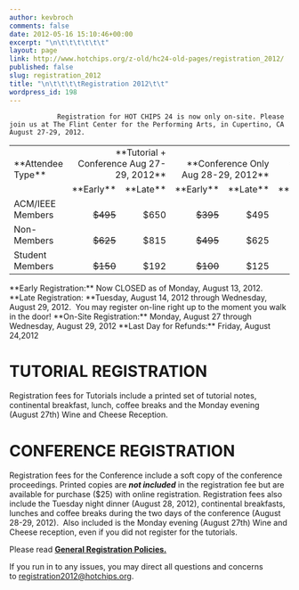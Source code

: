 ```yaml
---
author: kevbroch
comments: false
date: 2012-05-16 15:10:46+00:00
excerpt: "\n\t\t\t\t\t\t"
layout: page
link: http://www.hotchips.org/z-old/hc24-old-pages/registration_2012/
published: false
slug: registration_2012
title: "\n\t\t\t\tRegistration 2012\t\t"
wordpress_id: 198
---
```



				Registration for HOT CHIPS 24 is now only on-site. Please join us at The Flint Center for the Performing Arts, in Cupertino, CA August 27-29, 2012.
<table cellpadding="0" cellspacing="0" >
<tbody >
<tr >

<td style="text-align: left;" valign="bottom" >**Attendee Type**
</td>

<td colspan="2" style="text-align: right;" valign="bottom" >**Tutorial + Conference
Aug 27-29, 2012**
</td>

<td colspan="2" style="text-align: right;" valign="bottom" >**Conference Only
Aug 28-29, 2012**
</td>

<td colspan="2" style="text-align: right;" valign="bottom" >**Tutorial Only
Aug 27, 2012**
</td>
</tr>
<tr >

<td valign="bottom" >
</td>

<td style="text-align: right;" valign="bottom" >**Early**
</td>

<td style="text-align: right;" valign="bottom" >**Late**
</td>

<td style="text-align: right;" valign="bottom" >**Early**
</td>

<td style="text-align: right;" valign="bottom" >**Late**
</td>

<td style="text-align: right;" valign="bottom" >**Early**
</td>

<td style="text-align: right;" valign="bottom" >**Late**
</td>
</tr>
<tr >

<td valign="bottom" >ACM/IEEE Members
</td>

<td style="text-align: right;" valign="bottom" ><del>$495</del>
</td>

<td style="text-align: right;" valign="bottom" >$650
</td>

<td style="text-align: right;" valign="bottom" ><del>$395</del>
</td>

<td style="text-align: right;" valign="bottom" >$495
</td>

<td style="text-align: right;" valign="bottom" ><del>$150</del>
</td>

<td style="text-align: right;" valign="bottom" >$195
</td>
</tr>
<tr >

<td valign="bottom" >Non-Members
</td>

<td style="text-align: right;" valign="bottom" ><del>$625</del>
</td>

<td style="text-align: right;" valign="bottom" >$815
</td>

<td style="text-align: right;" valign="bottom" ><del>$495</del>
</td>

<td style="text-align: right;" valign="bottom" >$625
</td>

<td style="text-align: right;" valign="bottom" ><del>$190</del>
</td>

<td style="text-align: right;" valign="bottom" >$245
</td>
</tr>
<tr >

<td valign="bottom" >Student Members
</td>

<td style="text-align: right;" valign="bottom" ><del>$150</del>
</td>

<td style="text-align: right;" valign="bottom" >$192
</td>

<td style="text-align: right;" valign="bottom" ><del>$100</del>
</td>

<td style="text-align: right;" valign="bottom" >$125
</td>

<td style="text-align: right;" valign="bottom" ><del>$75</del>
</td>

<td style="text-align: right;" valign="bottom" >$95
</td>
</tr>
</tbody>
</table>
**Early Registration:** Now CLOSED as of Monday, August 13, 2012.
**Late Registration: **Tuesday, August 14, 2012 through Wednesday, August 29, 2012.  You may register on-line right up to the moment you walk in the door!
**On-Site Registration:** Monday, August 27 through Wednesday, August 29, 2012
**Last Day for Refunds:** Friday, August 24,2012


# TUTORIAL REGISTRATION


Registration fees for Tutorials include a printed set of tutorial notes, continental breakfast, lunch, coffee breaks and the Monday evening (August 27th) Wine and Cheese Reception.


# CONFERENCE REGISTRATION


Registration fees for the Conference include a soft copy of the conference proceedings. Printed copies are **_not included_** in the registration fee but are available for purchase ($25) with online registration. Registration fees also include the Tuesday night dinner (August 28, 2012), continental breakfasts, lunches and coffee breaks during the two days of the conference (August 28-29, 2012).  Also included is the Monday evening (August 27th) Wine and Cheese reception, even if you did not register for the tutorials.

Please read [**General Registration Policies.**](index.php?p=208)

If you run in to any issues, you may direct all questions and concerns to [registration2012@hotchips.org](mailto:registration2012@hotchips.org).		
